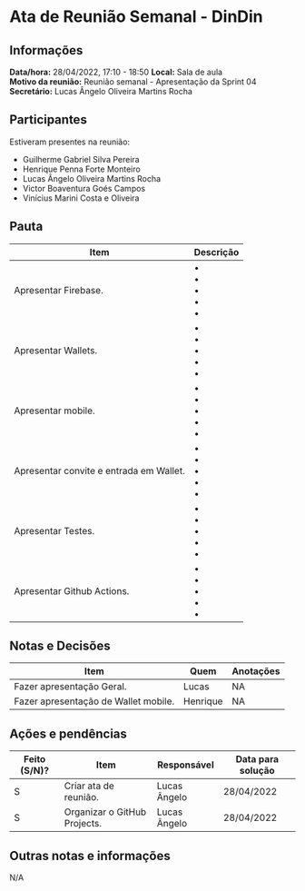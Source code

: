 # Ata de Reunião Semanal - DinDin

## Informações
**Data/hora:** 28/04/2022, 17:10 - 18:50
**Local:** Sala de aula  
**Motivo da reunião:** Reunião semanal - Apresentação da Sprint 04  
**Secretário:** Lucas Ângelo Oliveira Martins Rocha

## Participantes
Estiveram presentes na reunião:
- Guilherme Gabriel Silva Pereira
- Henrique Penna Forte Monteiro
- Lucas Ângelo Oliveira Martins Rocha
- Victor Boaventura Goés Campos
- Vinícius Marini Costa e Oliveira

## Pauta

Item | Descrição
---- | ----
Apresentar Firebase. | • <br>• <br>• <br>• <br>• 
Apresentar Wallets. | • <br>• <br>• <br>• <br>• 
Apresentar mobile. | • <br>• <br>• <br>• <br>• 
Apresentar convite e entrada em Wallet. | • <br>• <br>• <br>• <br>• 
Apresentar Testes. | • <br>• <br>• <br>• <br>• 
Apresentar Github Actions. | • <br>• <br>• <br>• <br>• 

## Notas e Decisões
Item | Quem | Anotações |
---- | ---- | ---- |
Fazer apresentação Geral. | Lucas  | NA |
Fazer apresentação de Wallet mobile. | Henrique  | NA |


## Ações e pendências
| Feito (S/N)? | Item | Responsável | Data para solução |
| ---- | ---- | ---- | ---- |
| S | Criar ata de reunião. | Lucas Ângelo | 28/04/2022 |
| S | Organizar o GitHub Projects. | Lucas Ângelo | 28/04/2022 |

## Outras notas e informações
N/A
